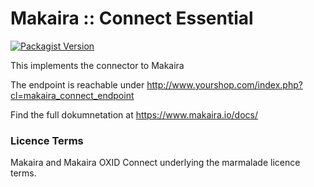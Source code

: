 # Makaira :: Connect Essential

[![Packagist Version](https://img.shields.io/packagist/v/makaira/oxid-connect-essential)](https://packagist.org/packages/makaira/oxid-connect-essential)

This implements the connector to Makaira

The endpoint is reachable under http://www.yourshop.com/index.php?cl=makaira_connect_endpoint

Find the full dokumnetation at https://www.makaira.io/docs/


### Licence Terms

Makaira and Makaira OXID Connect underlying the marmalade licence terms.
